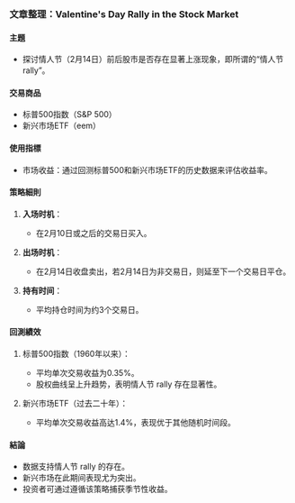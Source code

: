 ### 文章整理：Valentine's Day Rally in the Stock Market

#### 主題
- 探讨情人节（2月14日）前后股市是否存在显著上涨现象，即所谓的“情人节 rally”。

#### 交易商品
- 标普500指数（S&P 500）
- 新兴市场ETF（eem）

#### 使用指標
- 市场收益：通过回测标普500和新兴市场ETF的历史数据来评估收益率。

#### 策略細則
1. **入场时机**：
   - 在2月10日或之后的交易日买入。
   
2. **出场时机**：
   - 在2月14日收盘卖出，若2月14日为非交易日，则延至下一个交易日平仓。

3. **持有时间**：
   - 平均持仓时间为约3个交易日。

#### 回測績效
1. 标普500指数（1960年以来）：
   - 平均单次交易收益为0.35%。
   - 股权曲线呈上升趋势，表明情人节 rally 存在显著性。

2. 新兴市场ETF（过去二十年）：
   - 平均单次交易收益高达1.4%，表现优于其他随机时间段。

#### 結論
- 数据支持情人节 rally 的存在。
- 新兴市场在此期间表现尤为突出。
- 投资者可通过遵循该策略捕获季节性收益。

